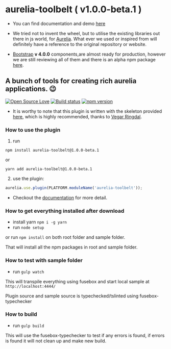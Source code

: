 # aurelia-toolbelt ( v1.0.0-beta.1 )

* You can find documentation and demo [here](https://aurelia-toolbelt.github.io/)

* We tried not to invent the wheel, but to utilise the existing libraries out there in js world, for [Aurelia](http://aurelia.io). What ever we used or inspired from will definitely have a reference to the original repository or website.
* [Bootstrap](http://getbootstrap.com/docs/4.0/getting-started/introduction/) **v 4.0.0** components,are almost ready for production, however we are still reviewing all of them and there is an alpha npm package [here](https://www.npmjs.com/package/aurelia-toolbelt).

## A bunch of tools for creating rich aurelia applications. :wink:

[![Open Source Love](https://badges.frapsoft.com/os/mit/mit.svg?v=102)](https://opensource.org/licenses/MIT)
[![Build status](https://ci.appveyor.com/api/projects/status/01bgrcnljgephg80?svg=true)](https://ci.appveyor.com/project/shahabganji/aurelia-toolbelt)
[![npm version](https://badge.fury.io/js/aurelia-toolbelt.svg)](https://badge.fury.io/js/aurelia-toolbelt)

* It is worthy to note that this plugin is written with the skeleton provided [here](https://github.com/vegarringdal/skeleton-plugin-typescript), which is highly recommended, thanks to [Vegar Ringdal](https://github.com/vegarringdal).

### How to use the plugin

1. run

```npm install aurelia-toolbelt@1.0.0-beta.1```

or

```yarn add aurelia-toolbelt@1.0.0-beta.1```

2. use the plugin:

```js
aurelia.use.plugin(PLATFORM.moduleName('aurelia-toolbelt'));
```

* Checkout the [documentation](https://aurelia-toolbelt.github.io) for more detail.


### How to get everything installed after download

* install yarn ```npm i -g yarn```
* run `node setup`

or run ```npm install``` on both root folder and sample folder.

That will install all the npm packages in root and sample folder.


### How to test with sample folder

* run `gulp watch`

This will transpile everything using fusebox and start local sample at `http://localhost:4444/`

Plugin source and sample source is typechecked/tslinted using fusebox-typechecker


### How to build

* run `gulp build`

This will use the fusebox-typechecker to test if any errors is found, if errors is found it will not clean up and make new build.

